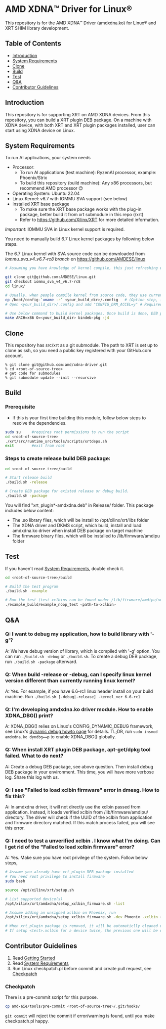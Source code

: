 # AMD XDNA™️ Driver for Linux®️
This repository is for the AMD XDNA™️ Driver (amdxdna.ko) for Linux®️ and XRT SHIM library development.

## Table of Contents
- [Introduction](#introduction)
- [System Requirements](#system-requirements)
- [Clone](#clone)
- [Build](#build)
- [Test](#test)
- [Q&A](#qa)
- [Contributor Guidelines](#contributor-guidelines)

## Introduction
This repository is for supporting XRT on AMD XDNA devices. From this repository, you can build a XRT plugin DEB package.
On a machine with XDNA device, with both XRT and XRT plugin packages installed, user can start using XDNA device on Linux.

## System Requirements
To run AI applications, your system needs
* Processor:
  - To run AI applications (test machine): RyzenAI processor, example: Phoenix/Strix
  - To build this repository (build machine): Any x86 processors, but recommend AMD processor :wink:
* Operating System: Ubuntu 22.04
* Linux Kernel: v6.7 with IOMMU SVA support (see below)
* Installed XRT base package
  - To make sure the XRT base package works with the plug-in package, better build it from xrt submodule in this repo (<root-of-source-tree>/xrt)
  - Refer to https://github.com/Xilinx/XRT for more detailed information.

*Important*: IOMMU SVA in Linux kernel support is required.

You need to manually build 6.7 Linux kernel packages by following below steps.

The 6.7 Linux kernel with SVA source code can be downloaded from _iommu_sva_v4_v6.7-rc8 branch_ on https://github.com/AMDESE/linux
``` bash
# Assuming you have knowledge of kernel compile, this just refreshing up a few key points.

git clone git@github.com:AMDESE/linux.git
git checkout iommu_sva_v4_v6.7-rc8
cd linux/

# Usually, when people compile kernel from source code, they use current config.
cp /boot/config-`uname -r` <your_build_dir>/.config   # (Option step, if you know how to do it better)
# Open <your_build_dir>/.config and add "CONFIG_DRM_ACCEL=y" # Required by XDNA Driver

# Use below command to build kernel packages. Once build is done, DEB packages are at the parent directory of <your_build_dir>
make ARCH=x86 O=<your_build_dir> bindeb-pkg -j4
```

## Clone
This repository has src/xrt as a git submodule. The path to XRT is set up to clone as ssh, so you need a public key registered with your GitHub.com account.
```
% git clone git@github.com:amd/xdna-driver.git
% cd <root-of-source-tree>
# get code for submodules
% git submodule update --init --recursive
```

## Build
### Prerequisite
* If this is your first time building this module, follow below steps to resolve the dependencies.
``` bash
sudo su 	#requires root permissions to run the script
cd <root-of-source-tree>
./xrt/src/runtime_src/tools/scripts/xrtdeps.sh
exit  		#exit from root
```

### Steps to create release build DEB package:
``` bash
cd <root-of-source-tree>/build

# Start release build
./build.sh -release

# Create DEB package for existed release or debug build.
./build.sh -package
```
You will find "xrt_plugin\*-amdxdna.deb" in Release/ folder. This package includes below content:
* The .so library files, which will be install to /opt/xilinx/xrt/libs folder
* The XDNA driver and DKMS script, which build, install and load amdxdna.ko driver when install DEB package on target machine
* The firmware binary files, which will be installed to /lib/firmware/amdipu folder

## Test
If you haven't read [System Requirements](#system-requirements), double check it.

``` bash
cd <root-of-source-tree>/build

# Build the test program
./build.sh -example

# Run the test (test xclbins can be found under /lib/firwmare/amdipu/<deviceID>/validate.xclbin
./example_build/example_noop_test <path-to-xclbin>
```

## Q&A
### Q: I want to debug my application, how to build library with '-g'?

A: We have debug version of library, which is compiled with '-g' option. You can run `./build.sh -debug` or `./build.sh`.
To create a debug DEB package, run `./build.sh -package` afterward.

### Q: When build -release or -debug, can I specify linux kernel version different than currently running linux kernel?

A: Yes. For example, if you have 6.6-rc1 linux header install on your build machine. Run `./build.sh [-debug|-release] -kernel_ver 6.6-rc1`

### Q: I'm developing amdxdna.ko driver module. How to enable XDNA_DBG() print?

A: XDNA_DBG() relies on Linux's CONFIG_DYNAMIC_DEBUG framework, see Linux's [dynamic debug howto page](https://www.kernel.org/doc/html/v6.5/admin-guide/dynamic-debug-howto.html) for details.
TL;DR, run `sudo insmod amdxdna.ko dyndbg==p` to enable XDNA_DBG() globally.

### Q: When install XRT plugin DEB package, apt-get/dpkg tool failed. What to do next?

A: Create a debug DEB package, see above question. Then install debug DEB package in your environment. This time, you will have more verbose log. Share this log with us.

### Q: I see "Failed to load xclbin firmware" error in dmesg. How to fix this?

A: In amdxdna driver, it will not directly use the xclbin passed from application. Instead, it loads verified xclbin from /lib/firmware/amdipu/ directory.
The driver will check if the UUID of the xclbin from application and firmware directory matched. If this match process failed, you will see this error.

### Q: I need to test a unverified xclbin . I know what I'm doing. Can I get rid of the "Failed to load xclbin firmware" error?

A: Yes. Make sure you have root privilege of the system. Follow below steps,
``` bash
# Assume you already have xrt_plugin DEB package installed
# You need root privilege to install firmware
sudo bash

source /opt/xilinx/xrt/setup.sh

# List supported device(s)
/opt/xilinx/xrt/amdxdna/setup_xclbin_firmware.sh -list

# Assume adding an unsigned xclbin on Phoenix, run
/opt/xilinx/xrt/amdxdna/setup_xclbin_firmware.sh -dev Phoenix -xclbin <test>.xclbin

# When xrt_plugin package is removed, it will be automaticlly cleaned up.
# If setup <test>.xclbin for a device twice, the previous one will be overwritten.
```

## Contributor Guidelines
1. Read [Getting Started](#getting-started)
2. Read [System Requirements](#system-requirements)
3. Run Linux checkpatch.pl before commit and create pull request, see [Checkpatch](#checkpatch)

### Checkpatch
There is a pre-commit script for this purpose.
``` bash
cp amd-aie/tools/pre-commit <root-of-source-tree>/.git/hooks/
```
`git commit` will reject the commit if error/warning is found, until you make checkpatch.pl happy.
